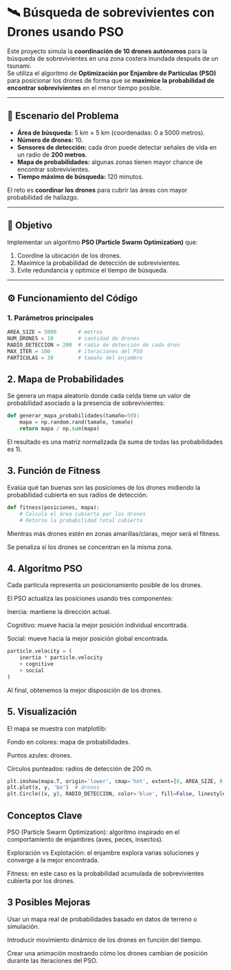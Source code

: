 # 🛰️ Búsqueda de sobrevivientes con Drones usando PSO

Este proyecto simula la **coordinación de 10 drones autónomos** para la búsqueda de sobrevivientes en una zona costera inundada después de un tsunami.  
Se utiliza el algoritmo de **Optimización por Enjambre de Partículas (PSO)** para posicionar los drones de forma que se **maximice la probabilidad de encontrar sobrevivientes** en el menor tiempo posible.

---

## 📌 Escenario del Problema

- **Área de búsqueda:** 5 km × 5 km (coordenadas: 0 a 5000 metros).  
- **Número de drones:** 10.  
- **Sensores de detección:** cada dron puede detectar señales de vida en un radio de **200 metros**.  
- **Mapa de probabilidades:** algunas zonas tienen mayor chance de encontrar sobrevivientes.  
- **Tiempo máximo de búsqueda:** 120 minutos.  

El reto es **coordinar los drones** para cubrir las áreas con mayor probabilidad de hallazgo.

---

## 🎯 Objetivo

Implementar un algoritmo **PSO (Particle Swarm Optimization)** que:  

1. Coordine la ubicación de los drones.  
2. Maximice la probabilidad de detección de sobrevivientes.  
3. Evite redundancia y optimice el tiempo de búsqueda.  

---

## ⚙️ Funcionamiento del Código

### 1. Parámetros principales
```python
AREA_SIZE = 5000       # metros
NUM_DRONES = 10        # cantidad de drones
RADIO_DETECCION = 200  # radio de detección de cada dron
MAX_ITER = 100         # iteraciones del PSO
PARTICULAS = 30        # tamaño del enjambre
```

## 2. Mapa de Probabilidades

Se genera un mapa aleatorio donde cada celda tiene un valor de probabilidad asociado a la presencia de sobrevivientes:
```python
def generar_mapa_probabilidades(tamaño=50):
    mapa = np.random.rand(tamaño, tamaño)
    return mapa / np.sum(mapa)
```

El resultado es una matriz normalizada (la suma de todas las probabilidades es 1).

## 3. Función de Fitness

Evalúa qué tan buenas son las posiciones de los drones midiendo la probabilidad cubierta en sus radios de detección:
```python
def fitness(posiciones, mapa):
    # Calcula el área cubierta por los drones
    # Retorna la probabilidad total cubierta
```

Mientras más drones estén en zonas amarillas/claras, mejor será el fitness.

Se penaliza si los drones se concentran en la misma zona.

## 4. Algoritmo PSO

Cada partícula representa un posicionamiento posible de los drones.

El PSO actualiza las posiciones usando tres componentes:

Inercia: mantiene la dirección actual.

Cognitivo: mueve hacia la mejor posición individual encontrada.

Social: mueve hacia la mejor posición global encontrada.
```python
particle.velocity = (
    inertia * particle.velocity
    + cognitive
    + social
)
```

Al final, obtenemos la mejor disposición de los drones.

## 5. Visualización

El mapa se muestra con matplotlib:

Fondo en colores: mapa de probabilidades.

Puntos azules: drones.

Círculos punteados: radios de detección de 200 m.
```python
plt.imshow(mapa.T, origin='lower', cmap='hot', extent=[0, AREA_SIZE, 0, AREA_SIZE])
plt.plot(x, y, 'bo')  # drones
plt.Circle((x, y), RADIO_DETECCION, color='blue', fill=False, linestyle="--")
```


## Conceptos Clave

PSO (Particle Swarm Optimization): algoritmo inspirado en el comportamiento de enjambres (aves, peces, insectos).

Exploración vs Explotación: el enjambre explora varias soluciones y converge a la mejor encontrada.

Fitness: en este caso es la probabilidad acumulada de sobrevivientes cubierta por los drones.

## 3 Posibles Mejoras

Usar un mapa real de probabilidades basado en datos de terreno o simulación.

Introducir movimiento dinámico de los drones en función del tiempo.

Crear una animación mostrando cómo los drones cambian de posición durante las iteraciones del PSO.
